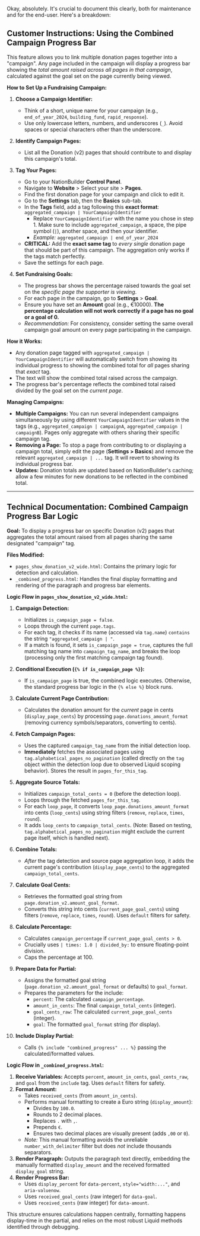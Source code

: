 
Okay, absolutely. It's crucial to document this clearly, both for maintenance and for the end-user. Here's a breakdown:

## Customer Instructions: Using the Combined Campaign Progress Bar

This feature allows you to link multiple donation pages together into a "campaign". Any page included in the campaign will display a progress bar showing the *total amount raised across all pages in that campaign*, calculated against the goal set on the page currently being viewed.

**How to Set Up a Fundraising Campaign:**

1.  **Choose a Campaign Identifier:**
    *   Think of a short, unique name for your campaign (e.g., `end_of_year_2024`, `building_fund`, `rapid_response`).
    *   Use only lowercase letters, numbers, and underscores (`_`). Avoid spaces or special characters other than the underscore.

2.  **Identify Campaign Pages:**
    *   List all the Donation (v2) pages that should contribute to and display this campaign's total.

3.  **Tag Your Pages:**
    *   Go to your NationBuilder **Control Panel**.
    *   Navigate to **Website** > Select your site > **Pages**.
    *   Find the first donation page for your campaign and click to edit it.
    *   Go to the **Settings** tab, then the **Basics** sub-tab.
    *   In the **Tags** field, add a tag following this **exact format**:
        `aggregated_campaign | YourCampaignIdentifier`
        *   Replace `YourCampaignIdentifier` with the name you chose in step 1. Make sure to include `aggregated_campaign`, a space, the pipe symbol (`|`), another space, and then your identifier.
        *   *Example:* `aggregated_campaign | end_of_year_2024`
    *   **CRITICAL:** Add the **exact same tag** to *every single* donation page that should be part of this campaign. The aggregation only works if the tags match perfectly.
    *   Save the settings for each page.

4.  **Set Fundraising Goals:**
    *   The progress bar shows the percentage raised towards the goal set on the *specific page the supporter is viewing*.
    *   For each page in the campaign, go to **Settings** > **Goal**.
    *   Ensure you have set an **Amount** goal (e.g., €10000). **The percentage calculation will not work correctly if a page has no goal or a goal of 0.**
    *   *Recommendation:* For consistency, consider setting the same overall campaign goal amount on every page participating in the campaign.

**How it Works:**

*   Any donation page tagged with `aggregated_campaign | YourCampaignIdentifier` will automatically switch from showing its individual progress to showing the combined total for *all* pages sharing that *exact* tag.
*   The text will show the combined total raised across the campaign.
*   The progress bar's percentage reflects the combined total raised divided by the goal set on the *current page*.

**Managing Campaigns:**

*   **Multiple Campaigns:** You can run several independent campaigns simultaneously by using different `YourCampaignIdentifier` values in the tags (e.g., `aggregated_campaign | campaignA`, `aggregated_campaign | campaignB`). Pages only aggregate with others sharing their specific campaign tag.
*   **Removing a Page:** To stop a page from contributing to or displaying a campaign total, simply edit the page (**Settings > Basics**) and remove the relevant `aggregated_campaign | ...` tag. It will revert to showing its individual progress bar.
*   **Updates:** Donation totals are updated based on NationBuilder's caching; allow a few minutes for new donations to be reflected in the combined total.

---

## Technical Documentation: Combined Campaign Progress Bar Logic

**Goal:** To display a progress bar on specific Donation (v2) pages that aggregates the total amount raised from all pages sharing the same designated "campaign" tag.

**Files Modified:**

*   `pages_show_donation_v2_wide.html`: Contains the primary logic for detection and calculation.
*   `_combined_progress.html`: Handles the final display formatting and rendering of the paragraph and progress bar elements.

**Logic Flow in `pages_show_donation_v2_wide.html`:**

1.  **Campaign Detection:**
    *   Initializes `is_campaign_page = false`.
    *   Loops through the current `page.tags`.
    *   For each tag, it checks if its name (accessed via `tag.name`) `contains` the string `"aggregated_campaign | "`.
    *   If a match is found, it sets `is_campaign_page = true`, captures the full matching tag name into `campaign_tag_name`, and breaks the loop (processing only the first matching campaign tag found).

2.  **Conditional Execution (`{% if is_campaign_page %}`):**
    *   If `is_campaign_page` is true, the combined logic executes. Otherwise, the standard progress bar logic in the `{% else %}` block runs.

3.  **Calculate Current Page Contribution:**
    *   Calculates the donation amount for the *current* page in cents (`display_page_cents`) by processing `page.donations_amount_format` (removing currency symbols/separators, converting to cents).

4.  **Fetch Campaign Pages:**
    *   Uses the captured `campaign_tag_name` from the initial detection loop.
    *   **Immediately** fetches the associated pages using `tag.alphabetical_pages_no_pagination` (called directly on the `tag` object within the detection loop due to observed Liquid scoping behavior). Stores the result in `pages_for_this_tag`.

5.  **Aggregate Source Totals:**
    *   Initializes `campaign_total_cents = 0` (before the detection loop).
    *   Loops through the fetched `pages_for_this_tag`.
    *   For each `loop_page`, it converts `loop_page.donations_amount_format` into cents (`loop_cents`) using string filters (`remove`, `replace`, `times`, `round`).
    *   It adds `loop_cents` to `campaign_total_cents`. (Note: Based on testing, `tag.alphabetical_pages_no_pagination` might exclude the current page itself, which is handled next).

6.  **Combine Totals:**
    *   *After* the tag detection and source page aggregation loop, it adds the current page's contribution (`display_page_cents`) to the aggregated `campaign_total_cents`.

7.  **Calculate Goal Cents:**
    *   Retrieves the formatted goal string from `page.donation_v2.amount_goal_format`.
    *   Converts this string into cents (`current_page_goal_cents`) using filters (`remove`, `replace`, `times`, `round`). Uses `default` filters for safety.

8.  **Calculate Percentage:**
    *   Calculates `campaign_percentage` if `current_page_goal_cents > 0`.
    *   Crucially uses `| times: 1.0 | divided_by:` to ensure floating-point division.
    *   Caps the percentage at 100.

9.  **Prepare Data for Partial:**
    *   Assigns the formatted goal string (`page.donation_v2.amount_goal_format` or defaults) to `goal_format`.
    *   Prepares the parameters for the include:
        *   `percent`: The calculated `campaign_percentage`.
        *   `amount_in_cents`: The final `campaign_total_cents` (integer).
        *   `goal_cents_raw`: The calculated `current_page_goal_cents` (integer).
        *   `goal`: The formatted `goal_format` string (for display).

10. **Include Display Partial:**
    *   Calls `{% include "combined_progress" ... %}` passing the calculated/formatted values.

**Logic Flow in `_combined_progress.html`:**

1.  **Receive Variables:** Accepts `percent`, `amount_in_cents`, `goal_cents_raw`, and `goal` from the `include` tag. Uses `default` filters for safety.
2.  **Format Amount:**
    *   Takes `received_cents` (from `amount_in_cents`).
    *   Performs manual formatting to create a Euro string (`display_amount`):
        *   Divides by `100.0`.
        *   Rounds to 2 decimal places.
        *   Replaces `.` with `,`.
        *   Prepends `€`.
        *   Ensures two decimal places are visually present (adds `,00` or `0`).
    *   *Note:* This manual formatting avoids the unreliable `number_with_delimiter` filter but does *not* include thousands separators.
3.  **Render Paragraph:** Outputs the paragraph text directly, embedding the manually formatted `display_amount` and the received formatted `display_goal` string.
4.  **Render Progress Bar:**
    *   Uses `display_percent` for `data-percent`, `style="width:..."`, and `aria-valuenow`.
    *   Uses `received_goal_cents` (raw integer) for `data-goal`.
    *   Uses `received_cents` (raw integer) for `data-amount`.

This structure ensures calculations happen centrally, formatting happens display-time in the partial, and relies on the most robust Liquid methods identified through debugging.
